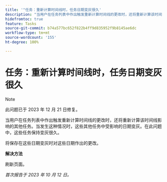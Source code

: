 ```yaml
---
title: '"任务：重新计算时间线时，任务日期变灰很久'
description: "当用户在任务列表中作出触发重新计算时间线的更改时，还将重新计算该时间线影响的其他任务。当发生这种情况时，这些其他任务中受影响的日期变灰。在此问题中，这些任务保持变灰很久。"
hidefromtoc: true
feature: Tasks
source-git-commit: b74a577bc652f822b4ff9d835952f9b8145ae6dc
workflow-type: tm+mt
source-wordcount: '155'
ht-degree: 100%

---
```



# 任务：重新计算时间线时，任务日期变灰很久

>[!NOTE]
>
>此问题已于 2023 年 12 月 21 日修复。

当用户在任务列表中作出触发重新计算时间线的更改时，还将重新计算该时间线影响的其他任务。当发生这种情况时，这些其他任务中受影响的日期变灰。在此问题中，这些任务保持变灰很久。

将保存在这些日期变灰时对这些日期作出的更改。

**解决方法**

刷新页面。

_首次报告于 2023 年 10 月 12 日。_
